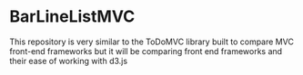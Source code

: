 BarLineListMVC
==============

This repository is very similar to the ToDoMVC library built to compare MVC front-end frameworks but it will be comparing front end frameworks and their ease of working with d3.js
